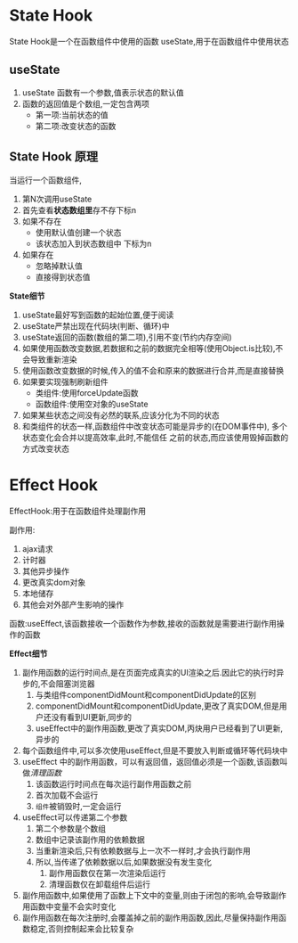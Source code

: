 # State Hook

State Hook是一个在函数组件中使用的函数 useState,用于在函数组件中使用状态

## useState

1. useState 函数有一个参数,值表示状态的默认值
2. 函数的返回值是个数组,一定包含两项
   - 第一项:当前状态的值
   - 第二项:改变状态的函数

## State Hook 原理

当运行一个函数组件,
   1. 第N次调用useState
   2. 首先查看**状态数组里**存不存下标n
   3. 如果不存在
      - 使用默认值创建一个状态
      - 该状态加入到状态数组中 下标为n
   4. 如果存在
      - 忽略掉默认值
      - 直接得到状态值

**State细节**

1. useState最好写到函数的起始位置,便于阅读
2. useState严禁出现在代码块(判断、循环)中
3. useState返回的函数(数组的第二项),引用不变(节约内存空间)
4. 如果使用函数改变数据,若数据和之前的数据完全相等(使用Object.is比较),不会导致重新渲染
5. 使用函数改变数据的时候,传入的值不会和原来的数据进行合并,而是直接替换
6. 如果要实现强制刷新组件
   - 类组件:使用forceUpdate函数
   - 函数组件:使用空对象的useState
7. 如果某些状态之间没有必然的联系,应该分化为不同的状态
8. 和类组件的状态一样,函数组件中改变状态可能是异步的(在DOM事件中),
   多个状态变化会合并以提高效率,此时,不能信任    之前的状态,而应该使用毁掉函数的方式改变状态

# Effect Hook

EffectHook:用于在函数组件处理副作用

副作用:
1. ajax请求
2. 计时器
3. 其他异步操作
4. 更改真实dom对象
5. 本地储存
6. 其他会对外部产生影响的操作

函数:useEffect,该函数接收一个函数作为参数,接收的函数就是需要进行副作用操作的函数

**Effect细节**

1. 副作用函数的运行时间点,是在页面完成真实的UI渲染之后.因此它的执行时异步的,不会阻塞浏览器
   1. 与类组件componentDidMount和componentDidUpdate的区别
   2. componentDidMount和componentDidUpdate,更改了真实DOM,但是用户还没有看到UI更新,同步的
   3. useEffect中的副作用函数,更改了真实DOM,丙炔用户已经看到了UI更新,异步的
2. 每个函数组件中,可以多次使用useEffect,但是不要放入判断或循环等代码块中
3. useEffect 中的副作用函数，可以有返回值，返回值必须是一个函数,该函数叫做*清理函数*
   1. 该函数运行时间点在每次运行副作用函数之前
   2. 首次加载不会运行
   3. ``组件``被销毁时,一定会运行
4. useEffect可以传递第二个参数
   1. 第二个参数是个数组
   2. 数组中记录该副作用的依赖数据
   3. 当重新渲染后,只有依赖数据与上一次不一样时,才会执行副作用
   4. 所以,当传递了依赖数据以后,如果数据没有发生变化
      1. 副作用函数仅在第一次渲染后运行
      2. 清理函数仅在卸载组件后运行
5. 副作用函数中,如果使用了函数上下文中的变量,则由于闭包的影响,会导致副作用函数中变量不会实时变化
6. 副作用函数在每次注册时,会覆盖掉之前的副作用函数,因此,尽量保持副作用函数稳定,否则控制起来会比较复杂